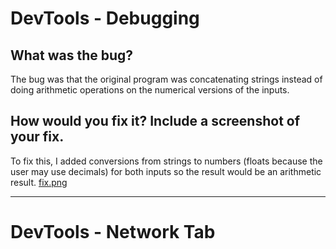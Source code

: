 # DevTools - Debugging

## What was the bug?
The bug was that the original program was concatenating strings instead of doing arithmetic operations on the numerical versions of the inputs.

## How would you fix it? Include a screenshot of your fix.
To fix this, I added conversions from strings to numbers (floats because the user may use decimals) for both inputs so the result would be an arithmetic result.
[fix.png]("fix.png")


---


# DevTools - Network Tab